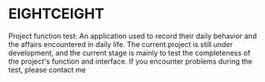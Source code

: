 # EIGHTCEIGHT
Project function test: An application used to record their daily behavior and the affairs encountered in daily life. The current project is still under development, and the current stage is mainly to test the completeness of the project's function and interface. If you encounter problems during the test, please contact me
